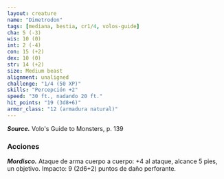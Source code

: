 ```yaml
---
layout: creature
name: "Dimetrodon"
tags: [mediana, bestia, cr1/4, volos-guide]
cha: 5 (-3)
wis: 10 (0)
int: 2 (-4)
con: 15 (+2)
dex: 10 (0)
str: 14 (+2)
size: Medium beast
alignment: unaligned
challenge: "1/4 (50 XP)"
skills: "Percepción +2"
speed: "30 ft., nadando 20 ft."
hit_points: "19 (3d8+6)"
armor_class: "12 (armadura natural)"
---
```


***Source.*** Volo's Guide to Monsters, p. 139

### Acciones

***Mordisco.*** Ataque de arma cuerpo a cuerpo: +4 al ataque, alcance 5 pies, un objetivo. Impacto: 9 (2d6+2) puntos de daño perforante.